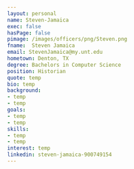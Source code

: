 ```yaml
---
layout: personal
name: Steven-Jamaica
exec: false
hasPage: false
pimage: /images/officers/png/Steven.png
fname:  Steven Jamaica
email: StevenJamaica@my.unt.edu
hometown: Denton, TX
degree: Bachelors in Computer Science 
position: Historian
quote: temp
bio: temp
background: 
- temp
- temp
goals:
- temp
- temp
skills:
- temp
- temp
interest: temp
linkedin: steven-jamaica-900749154
---
```

